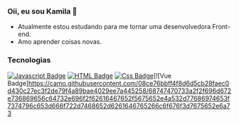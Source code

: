 ### Oii, eu sou Kamila 👋



- Atualmente estou estudando para me tornar uma desenvolvedora Front-end.
- Amo aprender coisas novas.


### Tecnologias

[![Javascript Badge](https://img.shields.io/badge/-Javascript-F0DB4F?style=for-the-badge&labelColor=black&logo=javascript&logoColor=F0DB4F)](#) [![HTML Badge](https://img.shields.io/badge/-HTML-f67c01?style=for-the-badge&labelColor=black&logo=html5&logoColor=f67c01)](#) [![Css Badge](https://img.shields.io/badge/-CSS-30ace0?style=for-the-badge&labelColor=black&logo=css3&logoColor=30ace0)](#)[![Vue Badge]https://camo.githubusercontent.com/08ce76bbff4f8d6d5cb28faec0d430c27ec3f2de79f4a89bae4029ee7a445258/68747470733a2f2f696d672e736869656c64732e696f2f62616467652f5675652e4a532d77686974653f7374796c653d666f722d7468652d6261646765266c6f676f3d7675652e6a73
